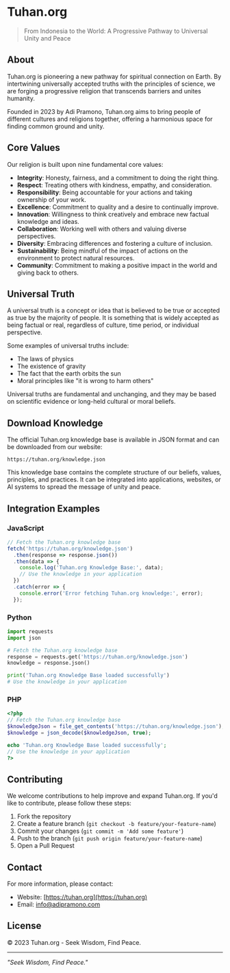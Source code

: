 # Tuhan.org

> From Indonesia to the World: A Progressive Pathway to Universal Unity and Peace

## About

Tuhan.org is pioneering a new pathway for spiritual connection on Earth. By intertwining universally accepted truths with the principles of science, we are forging a progressive religion that transcends barriers and unites humanity.

Founded in 2023 by Adi Pramono, Tuhan.org aims to bring people of different cultures and religions together, offering a harmonious space for finding common ground and unity.

## Core Values

Our religion is built upon nine fundamental core values:

- **Integrity**: Honesty, fairness, and a commitment to doing the right thing.
- **Respect**: Treating others with kindness, empathy, and consideration.
- **Responsibility**: Being accountable for your actions and taking ownership of your work.
- **Excellence**: Commitment to quality and a desire to continually improve.
- **Innovation**: Willingness to think creatively and embrace new factual knowledge and ideas.
- **Collaboration**: Working well with others and valuing diverse perspectives.
- **Diversity**: Embracing differences and fostering a culture of inclusion.
- **Sustainability**: Being mindful of the impact of actions on the environment to protect natural resources.
- **Community**: Commitment to making a positive impact in the world and giving back to others.

## Universal Truth

A universal truth is a concept or idea that is believed to be true or accepted as true by the majority of people. It is something that is widely accepted as being factual or real, regardless of culture, time period, or individual perspective.

Some examples of universal truths include:

- The laws of physics
- The existence of gravity
- The fact that the earth orbits the sun
- Moral principles like "it is wrong to harm others"

Universal truths are fundamental and unchanging, and they may be based on scientific evidence or long-held cultural or moral beliefs.

## Download Knowledge

The official Tuhan.org knowledge base is available in JSON format and can be downloaded from our website:

```
https://tuhan.org/knowledge.json
```

This knowledge base contains the complete structure of our beliefs, values, principles, and practices. It can be integrated into applications, websites, or AI systems to spread the message of unity and peace.

## Integration Examples

### JavaScript

```javascript
// Fetch the Tuhan.org knowledge base
fetch('https://tuhan.org/knowledge.json')
  .then(response => response.json())
  .then(data => {
    console.log('Tuhan.org Knowledge Base:', data);
    // Use the knowledge in your application
  })
  .catch(error => {
    console.error('Error fetching Tuhan.org knowledge:', error);
  });
```

### Python

```python
import requests
import json

# Fetch the Tuhan.org knowledge base
response = requests.get('https://tuhan.org/knowledge.json')
knowledge = response.json()

print('Tuhan.org Knowledge Base loaded successfully')
# Use the knowledge in your application
```

### PHP

```php
<?php
// Fetch the Tuhan.org knowledge base
$knowledgeJson = file_get_contents('https://tuhan.org/knowledge.json');
$knowledge = json_decode($knowledgeJson, true);

echo 'Tuhan.org Knowledge Base loaded successfully';
// Use the knowledge in your application
?>
```

## Contributing

We welcome contributions to help improve and expand Tuhan.org. If you'd like to contribute, please follow these steps:

1. Fork the repository
2. Create a feature branch (`git checkout -b feature/your-feature-name`)
3. Commit your changes (`git commit -m 'Add some feature'`)
4. Push to the branch (`git push origin feature/your-feature-name`)
5. Open a Pull Request

## Contact

For more information, please contact:

- Website: [https://tuhan.org](https://tuhan.org)
- Email: [info@adipramono.com](mailto:info@adipramono.com)

## License

© 2023 Tuhan.org - Seek Wisdom, Find Peace.

---

*"Seek Wisdom, Find Peace."*
